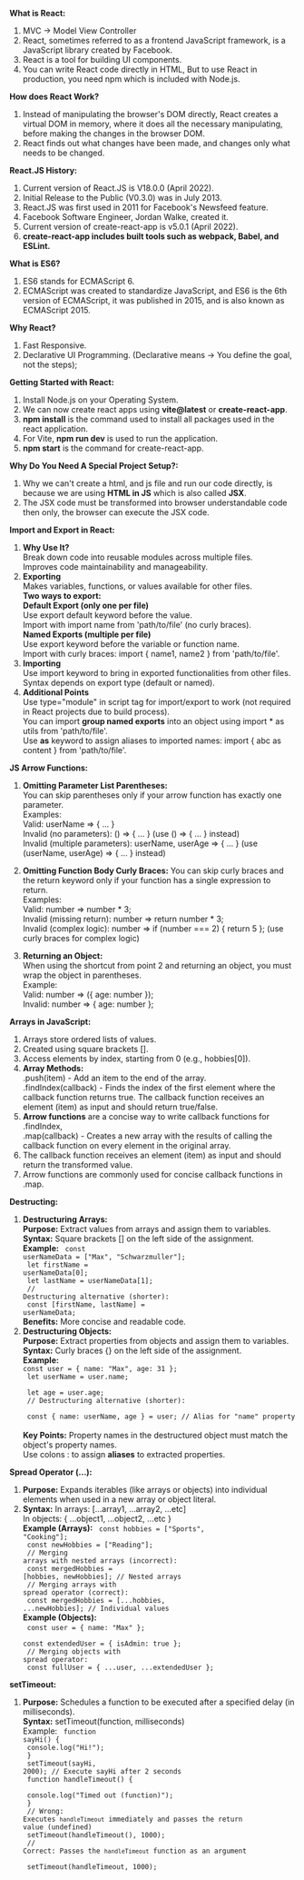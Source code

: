 **What is React:**
1. MVC -> Model View Controller
2. React, sometimes referred to as a frontend JavaScript framework, is a JavaScript library created by Facebook.
3. React is a tool for building UI components.
4. You can write React code directly in HTML, But to use React in production, you need npm which is included with Node.js.

**How does React Work?**
1. Instead of manipulating the browser's DOM directly, React creates a virtual DOM in memory, where it does all the necessary manipulating,
    before making the changes in the browser DOM.
2. React finds out what changes have been made, and changes only what needs to be changed.

**React.JS History:**
1. Current version of React.JS is V18.0.0 (April 2022).
2. Initial Release to the Public (V0.3.0) was in July 2013.
3. React.JS was first used in 2011 for Facebook's Newsfeed feature.
4. Facebook Software Engineer, Jordan Walke, created it.
5. Current version of create-react-app is v5.0.1 (April 2022).
6. **create-react-app includes built tools such as webpack, Babel, and ESLint.**

**What is ES6?**
1. ES6 stands for ECMAScript 6.
2. ECMAScript was created to standardize JavaScript, and ES6 is the 6th version of ECMAScript, it was published in 2015, and is also known as ECMAScript 2015.


**Why React?**
1. Fast Responsive.
2. Declarative UI Programming.  (Declarative means -> You define the goal, not the steps);

**Getting Started with React:**
1. Install Node.js on your Operating System.
2. We can now create react apps using **vite@latest** or **create-react-app**.
3. **npm install** is the command used to install all packages used in the react application.
4. For Vite, **npm run dev** is used to run the application.
5. **npm start** is the command for create-react-app.

**Why Do You Need A Special Project Setup?:**
1. Why we can't create a html, and js file and run our code directly, is because we are using **HTML in JS** which is also called **JSX**.
2. The JSX code must be transformed into browser understandable code then only, the browser can execute the JSX code.

**Import and Export in React:**
1. **Why Use It?** <br/>
    Break down code into reusable modules across multiple files. <br/>
    Improves code maintainability and manageability.
2. **Exporting** <br/>
Makes variables, functions, or values available for other files. <br/>
**Two ways to export:** <br/>
**Default Export (only one per file)** <br/>
Use export default keyword before the value. <br/>
Import with import name from 'path/to/file' (no curly braces). <br/>
**Named Exports (multiple per file)** <br/>
Use export keyword before the variable or function name. <br/>
Import with curly braces: import { name1, name2 } from 'path/to/file'. <br/>
3. **Importing** <br/>
Use import keyword to bring in exported functionalities from other files. <br/>
Syntax depends on export type (default or named). <br/>
4. **Additional Points** <br/>
Use type="module" in script tag for import/export to work (not required in React projects due to build process). <br/>
You can import **group named exports** into an object using import * as utils from 'path/to/file'. <br/>
Use **as** keyword to assign aliases to imported names: import { abc as content } from 'path/to/file'.

**JS Arrow Functions:**
1. **Omitting Parameter List Parentheses:** <br/>
You can skip parentheses only if your arrow function has exactly one parameter. <br/>
Examples: <br/>
Valid: userName => { ... } <br/>
Invalid (no parameters): () => { ... } (use () => { ... } instead) <br/>
Invalid (multiple parameters): userName, userAge => { ... } (use (userName, userAge) => { ... } instead) <br/>

2. **Omitting Function Body Curly Braces:**
You can skip curly braces and the return keyword only if your function has a single expression to return. <br/>
Examples: <br/>
Valid: number => number * 3; <br/>
Invalid (missing return): number => return number * 3; <br/>
Invalid (complex logic): number => if (number === 2) { return 5 }; (use curly braces for complex logic) <br/>

3. **Returning an Object:** <br/>
When using the shortcut from point 2 and returning an object, you must wrap the object in parentheses. <br/>
Example: <br/>
Valid: number => ({ age: number }); <br/>
Invalid: number => { age: number };


**Arrays in JavaScript:**
1. Arrays store ordered lists of values. 
2. Created using square brackets [].
3. Access elements by index, starting from 0 (e.g., hobbies[0]).
4. **Array Methods:** <br/>
.push(item) - Add an item to the end of the array. <br/>
.findIndex(callback) - Finds the index of the first element where the callback function returns true. The callback function receives an element (item) as input and should return true/false. <br/>
5. **Arrow functions** are a concise way to write callback functions for .findIndex, <br/>
.map(callback) - Creates a new array with the results of calling the callback function on every element in the original array.
6. The callback function receives an element (item) as input and should return the transformed value.
7. Arrow functions are commonly used for concise callback functions in .map.

**Destructing:**
1. **Destructuring Arrays:** <br/>
**Purpose:** Extract values from arrays and assign them to variables. <br/>
**Syntax:** Square brackets [] on the left side of the assignment. <br/>
**Example:** <code> const userNameData = ["Max", "Schwarzmuller"]; <br/>
let firstName = userNameData[0]; <br/>
let lastName = userNameData[1]; <br/>
// Destructuring alternative (shorter): <br/>
const [firstName, lastName] = userNameData;  </code> <br/>
**Benefits:** More concise and readable code.
2. **Destructuring Objects:** <br/>
**Purpose:** Extract properties from objects and assign them to variables. <br/>
**Syntax:** Curly braces {} on the left side of the assignment. <br/>
**Example:** <code> const user = { name: "Max", age: 31 }; <br/>
let userName = user.name; <br/>
let age = user.age; <br/>
// Destructuring alternative (shorter): <br/>
const { name: userName, age } = user; // Alias for "name" property </code><br/>
**Key Points:** Property names in the destructured object must match the object's property names. <br/>
Use colons : to assign **aliases** to extracted properties.

**Spread Operator (...):**
1. **Purpose:** Expands iterables (like arrays or objects) into individual elements when used in a new array or object literal.
2. **Syntax:**
In arrays: [...array1, ...array2, ...etc] <br/>
In objects: { ...object1, ...object2, ...etc } <br/>
**Example (Arrays):** <code> const hobbies = ["Sports", "Cooking"]; <br/>
const newHobbies = ["Reading"]; <br/>
// Merging arrays with nested arrays (incorrect): <br/>
const mergedHobbies = [hobbies, newHobbies]; // Nested arrays <br/>
// Merging arrays with spread operator (correct): <br/>
const mergedHobbies = [...hobbies, ...newHobbies]; // Individual values </code> <br/>
**Example (Objects):** <br/>
<code> const user = { name: "Max" }; <br/>
const extendedUser = { isAdmin: true }; <br/>
// Merging objects with spread operator: <br/>
const fullUser = { ...user, ...extendedUser }; </code>

**setTimeout:**
1. **Purpose:** Schedules a function to be executed after a specified delay (in milliseconds). <br/>
**Syntax:** setTimeout(function, milliseconds) <br/>
Example: <code> function sayHi() { <br/>
  console.log("Hi!"); <br/>
} <br/>
setTimeout(sayHi, 2000); // Execute sayHi after 2 seconds <br/>
function handleTimeout() { <br/>
  console.log("Timed out (function)"); <br/>
} <br/>
// Wrong: Executes `handleTimeout` immediately and passes the return value (undefined) <br/>
setTimeout(handleTimeout(), 1000); <br/>
// Correct: Passes the `handleTimeout` function as an argument <br/>
setTimeout(handleTimeout, 1000); </code>
